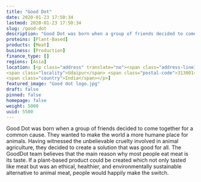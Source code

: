 ```yaml
---
title: "Good Dot"
date: 2020-01-23 17:50:34
lastmod: 2020-01-23 17:50:34
slug: /good-dot
description: "Good Dot was born when a group of friends decided to come together for a common cause.They wanted to make the world a more humane place for animals.Having witnessed the unbelievable cruelty involved in animal agriculture, they decided to create a solution that was good for all.The GoodDot team believes that the main reason why most people eat meat is its taste. If a plant-based product could be created which not only tasted like meat but was an ethical, healthier, and environmentally sustainable alternative to animal meat, people would happily make the switch."
proteins: [Plant-Based]
products: [Meat]
business: [Production]
finance_type: []
regions: [Asia]
location: [<p class="address" translate="no"><span class="address-line1">Unnamed Road</span><br>
<span class="locality">Udaipur</span> <span class="postal-code">313001</span><br>
<span class="country">India</span></p>]
featured_image: "Good dot logo.jpg"
draft: false
pinned: false
homepage: false
weight: 5000
uuid: 5580
---
```

Good Dot was born when a group of friends decided to come together for a common cause.
They wanted to make the world a more humane place for animals.
Having witnessed the unbelievable cruelty involved in animal agriculture, they decided to create a solution that was good for all.
The GoodDot team believes that the main reason why most people eat meat is its taste. If a plant-based product could be created which not only tasted like meat but was an ethical, healthier, and environmentally sustainable alternative to animal meat, people would happily make the switch.
